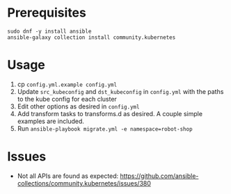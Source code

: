 # Prerequisites

```
sudo dnf -y install ansible
ansible-galaxy collection install community.kubernetes
```

# Usage
1. cp `config.yml.example config.yml`
1. Update `src_kubeconfig` and `dst_kubeconfig` in `config.yml` with the paths to the kube config for each cluster
1. Edit other options as desired in `config.yml`
1. Add transform tasks to transforms.d as desired. A couple simple examples are included.
1. Run `ansible-playbook migrate.yml -e namespace=robot-shop`

# Issues
- Not all APIs are found as expected: https://github.com/ansible-collections/community.kubernetes/issues/380
